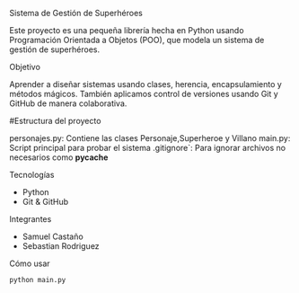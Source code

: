 Sistema de Gestión de Superhéroes

Este proyecto es una pequeña librería hecha en Python usando Programación Orientada a Objetos (POO), que modela un sistema de gestión de superhéroes.

Objetivo

Aprender a diseñar sistemas usando clases, herencia, encapsulamiento y métodos mágicos. También aplicamos control de versiones usando Git y GitHub de manera colaborativa.

#Estructura del proyecto

personajes.py: Contiene las clases Personaje,Superheroe y Villano
main.py: Script principal para probar el sistema
.gitignore`: Para ignorar archivos no necesarios como __pycache__

Tecnologías

- Python
- Git & GitHub

Integrantes

- Samuel Castaño 
- Sebastian Rodriguez

Cómo usar

```bash
python main.py
